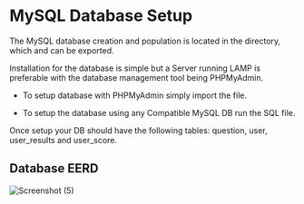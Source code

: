# MySQL Database Setup

The MySQL database creation and population is located in the directory, which and can be exported.

Installation for the database is simple but a Server running LAMP is preferable with the
database management tool being PHPMyAdmin.

- To setup database with PHPMyAdmin simply import the file.

- To setup the database using any Compatible MySQL DB run the SQL file.

Once setup your DB should have the following tables: question, user, user_results and user_score.

## Database EERD
![Screenshot (5)](https://user-images.githubusercontent.com/34665814/60391789-9db09480-9aee-11e9-98f8-3043d19d0bbc.png)
